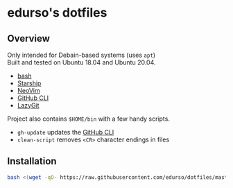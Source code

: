 # edurso's dotfiles

## Overview

Only intended for Debain-based systems (uses `apt`)\
Built and tested on Ubuntu 18.04 and Ubuntu 20.04.

*   [bash](https://www.gnu.org/software/bash/)
*   [Starship](https://starship.rs/)
*   [NeoVim](https://neovim.io/)
*   [GitHub CLI](https://cli.github.com/)
*   [LazyGit](https://github.com/jesseduffield/lazygit)

Project also contains `$HOME/bin` with a few handy scripts.

*   `gh-update` updates the [GitHub CLI](https://cli.github.com/)
*   `clean-script` removes `<CR>` character endings in files

## Installation

```bash
bash <(wget -qO- https://raw.githubusercontent.com/edurso/dotfiles/master/install.sh)
```

